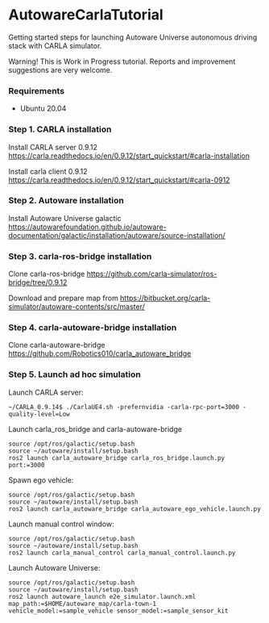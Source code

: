 # AutowareCarlaTutorial

Getting started steps for launching Autoware Universe autonomous driving stack with CARLA simulator.

Warning! This is Work in Progress tutorial. Reports and improvement suggestions are very welcome.

### Requirements

* Ubuntu 20.04

### Step 1. CARLA installation 

Install CARLA server 0.9.12 https://carla.readthedocs.io/en/0.9.12/start_quickstart/#carla-installation

Install carla client 0.9.12 https://carla.readthedocs.io/en/0.9.12/start_quickstart/#carla-0912

### Step 2. Autoware installation

Install Autoware Universe galactic https://autowarefoundation.github.io/autoware-documentation/galactic/installation/autoware/source-installation/

### Step 3. carla-ros-bridge installation

Clone carla-ros-bridge https://github.com/carla-simulator/ros-bridge/tree/0.9.12

Download and prepare map from https://bitbucket.org/carla-simulator/autoware-contents/src/master/

### Step 4. carla-autoware-bridge installation

Clone carla-autoware-bridge https://github.com/Robotics010/carla_autoware_bridge

### Step 5. Launch ad hoc simulation

Launch CARLA server:
```
~/CARLA_0.9.14$ ./CarlaUE4.sh -prefernvidia -carla-rpc-port=3000 -quality-level=Low
```

Launch carla_ros_bridge and carla-autoware-bridge
```
source /opt/ros/galactic/setup.bash
source ~/autoware/install/setup.bash
ros2 launch carla_autoware_bridge carla_ros_bridge.launch.py port:=3000
```

Spawn ego vehicle:
```
source /opt/ros/galactic/setup.bash
source ~/autoware/install/setup.bash
ros2 launch carla_autoware_bridge carla_autoware_ego_vehicle.launch.py
```

Launch manual control window:
```
source /opt/ros/galactic/setup.bash
source ~/autoware/install/setup.bash
ros2 launch carla_manual_control carla_manual_control.launch.py
```

Launch Autoware Universe:
```
source /opt/ros/galactic/setup.bash
source ~/autoware/install/setup.bash
ros2 launch autoware_launch e2e_simulator.launch.xml map_path:=$HOME/autoware_map/carla-town-1 vehicle_model:=sample_vehicle sensor_model:=sample_sensor_kit
```
